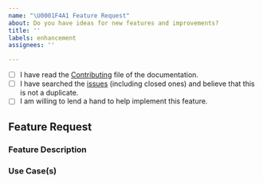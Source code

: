 ```yaml
---
name: "\U0001F4A1 Feature Request"
about: Do you have ideas for new features and improvements?
title: ''
labels: enhancement
assignees: ''

---
```


<!--
  Hi there! Thank you for wanting to make NodeChain better.

  Before you submit this, let’s make sure of a few things.
  Please make sure the following boxes are ticked if they are correct.
  If not, please try and fulfill them first. The last one is optional but encouraged.
-->

<!-- Checked checkbox should look like this: [x] -->
- [ ] I have read the [Contributing](https://github.com/swapper-org/NodeChain/blob/master/CONTRIBUTING.md) file of the documentation.
- [ ] I have searched the [issues](https://github.com/swapper-org/NodeChain/issues) (including closed ones) and believe that this is not a duplicate.
- [ ] I am willing to lend a hand to help implement this feature. <!-- optional but encouraged, we need people like you -->

## Feature Request
### Feature Description
<!-- Now feel free to write your idea for improvement. Thanks again 🙌 ❤️ -->

### Use Case(s)
<!-- Write any relevant use-cases that you see, it will improve the willingness to collaborate in the feature -->